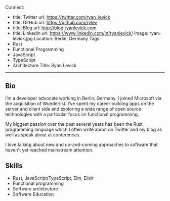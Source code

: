Connect:
  - title: Twitter
    url: https://twitter.com/ryan_levick
  - title: GitHub
    url: https://github.com/rylev
  - title: Blog
    url: http://blog.ryanlevick.com
  - title: LinkedIn
    url: https://www.linkedin.com/in/ryanlevick/
Image: ryan-levick.jpg
Location: Berlin, Germany
Tags:
  - Rust
  - Functional Programming
  - JavaScript
  - TypeScript
  - Architecture
Title: Ryan Levick
---
## Bio
I’m a developer advocate working in Berlin, Germany. I joined Microsoft via the acquisition of Wunderlist. I’ve spent my career building apps on the server and client side and exploring a wide range of open source technologies with a particular focus on functional programming.

My biggest passion over the past several years has been the Rust programming language which I often write about on Twitter and my blog as well as speak about at conferences.

I love talking about new and up-and-coming approaches to software that haven't yet reached mainstream attention.


## Skills
* Rust, JavaScript/TypeScript, Elm, Elixir
* Functional programming
* Software architecture
* Software Education
